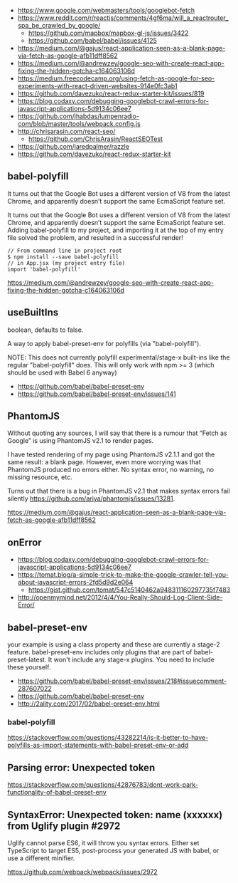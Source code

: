 - https://www.google.com/webmasters/tools/googlebot-fetch
- https://www.reddit.com/r/reactjs/comments/4gf6ma/will_a_reactrouter_spa_be_crawled_by_google/
  - https://github.com/mapbox/mapbox-gl-js/issues/3422
  - https://github.com/babel/babel/issues/4125
- https://medium.com/@gajus/react-application-seen-as-a-blank-page-via-fetch-as-google-afb11dff8562
- https://medium.com/@andrewzey/google-seo-with-create-react-app-fixing-the-hidden-gotcha-c164063106d
- https://medium.freecodecamp.org/using-fetch-as-google-for-seo-experiments-with-react-driven-websites-914e0fc3ab1
- https://github.com/davezuko/react-redux-starter-kit/issues/819
- https://blog.codaxy.com/debugging-googlebot-crawl-errors-for-javascript-applications-5d9134c06ee7
- https://github.com/jhabdas/lumpenradio-com/blob/master/tools/webpack.config.js
- http://chrisarasin.com/react-seo/
  - https://github.com/ChrisArasin/ReactSEOTest
- https://github.com/jaredpalmer/razzle
- https://github.com/davezuko/react-redux-starter-kit

## babel-polyfill

It turns out that the Google Bot uses a different version of V8 from the latest Chrome, and apparently doesn’t support the same EcmaScript feature set.

It turns out that the Google Bot uses a different version of V8 from the latest Chrome, and apparently doesn’t support the same EcmaScript feature set.
Adding babel-polyfill to my project, and importing it at the top of my entry file solved the problem, and resulted in a successful render!

```
// From command line in project root 
$ npm install --save babel-polyfill 
// in App.jsx (my project entry file) 
import 'babel-polyfill'
```

https://medium.com/@andrewzey/google-seo-with-create-react-app-fixing-the-hidden-gotcha-c164063106d


## useBuiltIns

boolean, defaults to false.

A way to apply babel-preset-env for polyfills (via "babel-polyfill").

NOTE: This does not currently polyfill experimental/stage-x built-ins like the regular "babel-polyfill" does. This will only work with npm >= 3 (which should be used with Babel 6 anyway)

- https://github.com/babel/babel-preset-env
- https://github.com/babel/babel-preset-env/issues/141

## PhantomJS

Without quoting any sources, I will say that there is a rumour that “Fetch as Google” is using PhantomJS v2.1 to render pages.

I have tested rendering of my page using PhantomJS v2.1.1 and got the same result: a blank page. However, even more worrying was that PhantomJS produced no errors either. No syntax error, no warning, no missing resource, etc.

Turns out that there is a bug in PhantomJS v2.1 that makes syntax errors fail silently https://github.com/ariya/phantomjs/issues/13281.

https://medium.com/@gajus/react-application-seen-as-a-blank-page-via-fetch-as-google-afb11dff8562

## onError

- https://blog.codaxy.com/debugging-googlebot-crawl-errors-for-javascript-applications-5d9134c06ee7
- https://tomat.blog/a-simple-trick-to-make-the-google-crawler-tell-you-about-javascript-errors-2fd5d9d2e064
  - https://gist.github.com/tomat/547c5140462a948311160297735f7483
- http://openmymind.net/2012/4/4/You-Really-Should-Log-Client-Side-Error/

## babel-preset-env

your example is using a class property and these are currently a stage-2 feature. babel-preset-env includes only plugins that are part of babel-preset-latest. It won't include any stage-x plugins. You need to include these yourself.

- https://github.com/babel/babel-preset-env/issues/218#issuecomment-287607022
- https://github.com/babel/babel-preset-env
- http://2ality.com/2017/02/babel-preset-env.html

### babel-polyfill

https://stackoverflow.com/questions/43282214/is-it-better-to-have-polyfills-as-import-statements-with-babel-preset-env-or-add

## Parsing error: Unexpected token

https://stackoverflow.com/questions/42876783/dont-work-park-functionality-of-babel-preset-env

## SyntaxError: Unexpected token: name (xxxxxx) from Uglify plugin #2972

Uglify cannot parse ES6, it will throw you syntax errors. Either set TypeScript to target ES5, post-process your generated JS with babel, or use a different minifier.

https://github.com/webpack/webpack/issues/2972

